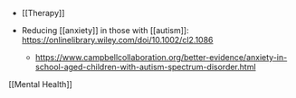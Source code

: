   - [[Therapy]]

  - Reducing [[anxiety]] in those with
    [[autism]]:
    https://onlinelibrary.wiley.com/doi/10.1002/cl2.1086
      - https://www.campbellcollaboration.org/better-evidence/anxiety-in-school-aged-children-with-autism-spectrum-disorder.html

[[Mental Health]]